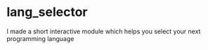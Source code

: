 # lang_selector
I made a short interactive module which helps you select your next programming language
